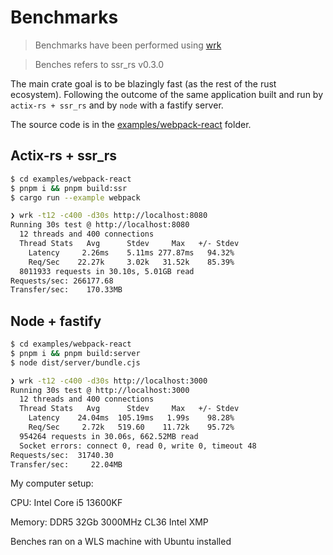 # Benchmarks

> Benchmarks have been performed using [wrk](https://github.com/wg/wrk)

> Benches refers to ssr_rs v0.3.0 

The main crate goal is to be blazingly fast (as the rest of the rust ecosystem). 
Following the outcome of the same application built and run by `actix-rs + ssr_rs` and by `node` with a fastify server.

The source code is in the <a href="https://github.com/Valerioageno/ssr-rs/blob/main/examples/webpack-react">examples/webpack-react</a> folder.

## Actix-rs + ssr_rs

```bash
$ cd examples/webpack-react
$ pnpm i && pnpm build:ssr
$ cargo run --example webpack
```

```bash
❯ wrk -t12 -c400 -d30s http://localhost:8080
Running 30s test @ http://localhost:8080
  12 threads and 400 connections
  Thread Stats   Avg      Stdev     Max   +/- Stdev
    Latency     2.26ms    5.11ms 277.87ms   94.32%
    Req/Sec    22.27k     3.02k   31.52k    85.39%
  8011933 requests in 30.10s, 5.01GB read
Requests/sec: 266177.68
Transfer/sec:    170.33MB
``` 

## Node + fastify

```bash
$ cd examples/webpack-react
$ pnpm i && pnpm build:server
$ node dist/server/bundle.cjs
```

```bash
❯ wrk -t12 -c400 -d30s http://localhost:3000
Running 30s test @ http://localhost:3000
  12 threads and 400 connections
  Thread Stats   Avg      Stdev     Max   +/- Stdev
    Latency    24.04ms  105.19ms   1.99s    98.28%
    Req/Sec     2.72k   519.60    11.72k    95.72%
  954264 requests in 30.06s, 662.52MB read
  Socket errors: connect 0, read 0, write 0, timeout 48
Requests/sec:  31740.30
Transfer/sec:     22.04MB
```

My computer setup:

CPU: Intel Core i5 13600KF

Memory: DDR5 32Gb 3000MHz CL36 Intel XMP

Benches ran on a WLS machine with Ubuntu installed

